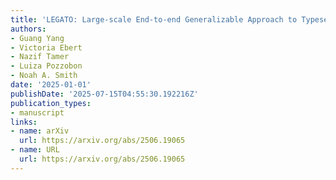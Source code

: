 ```yaml
---
title: 'LEGATO: Large-scale End-to-end Generalizable Approach to Typeset OMR'
authors:
- Guang Yang
- Victoria Ebert
- Nazif Tamer
- Luiza Pozzobon
- Noah A. Smith
date: '2025-01-01'
publishDate: '2025-07-15T04:55:30.192216Z'
publication_types:
- manuscript
links:
- name: arXiv
  url: https://arxiv.org/abs/2506.19065
- name: URL
  url: https://arxiv.org/abs/2506.19065
---
```

